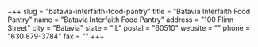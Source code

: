 +++
slug = "batavia-interfaith-food-pantry"
title = "Batavia Interfaith Food Pantry"
name = "Batavia Interfaith Food Pantry"
address = "100 Flinn Street"
city = "Batavia"
state = "IL"
postal = "60510"
website = ""
phone = "630 879-3784"
fax = ""
+++
